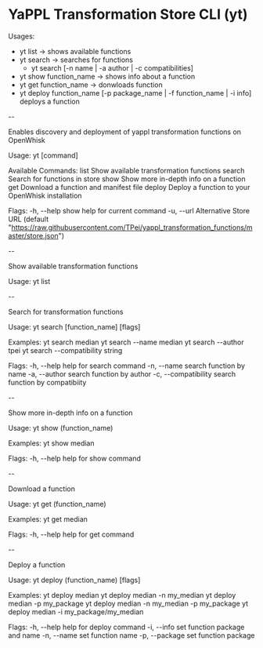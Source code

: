 # YaPPL Transformation Store CLI (yt)

Usages:
- yt list -> shows available functions
- yt search -> searches for functions
  - yt search [-n name | -a author | -c compatibilities]
- yt show function_name -> shows info about a function
- yt get function_name -> donwloads function
- yt deploy function_name [-p package_name | -f function_name | -i info] deploys a function

--

Enables discovery and deployment of yappl transformation functions on
OpenWhisk

Usage:
  yt [command]

Available Commands:
  list     Show available transformation functions
  search   Search for functions in store
  show     Show more in-depth info on a function
  get      Download a function and manifest file
  deploy   Deploy a function to your OpenWhisk installation

Flags:
  -h, --help   show help for current command
  -u, --url    Alternative Store URL (default "https://raw.githubusercontent.com/TPei/yappl_transformation_functions/master/store.json")

--

Show available transformation functions

Usage:
  yt list

--

Search for transformation functions

Usage:
  yt search [function_name] [flags]

Examples:
  yt search median
  yt search --name median
  yt search --author tpei
  yt search --compatibility string

Flags:
  -h, --help            help for search command
  -n, --name            search function by name
  -a, --author          search function by author
  -c, --compatibility   search function by compatibiity

--

Show more in-depth info on a function

Usage:
  yt show (function_name)

Examples:
  yt show median

Flags:
  -h, --help   help for show command

--

Download a function

Usage:
  yt get (function_name)

Examples:
  yt get median

Flags:
  -h, --help   help for get command

--

Deploy a function

Usage:
  yt deploy (function_name) [flags]

Examples:
  yt deploy median
  yt deploy median -n my_median
  yt deploy median -p my_package
  yt deploy median -n my_median -p my_package
  yt deploy median -i my_package/my_median

Flags:
  -h, --help      help for deploy command
  -i, --info      set function package and name
  -n, --name      set function name
  -p, --package   set function package

